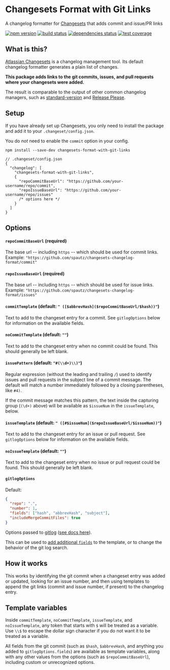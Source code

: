 # Changesets Format with Git Links

A changelog formatter for [Changesets](https://github.com/changesets/changesets) that adds commit and issue/PR links

[![npm version](https://img.shields.io/npm/v/changesets-format-with-git-links.svg)](https://www.npmjs.com/package/changesets-format-with-git-links)
[![build status](https://github.com/spautz/changesets-changelog-format/workflows/CI/badge.svg)](https://github.com/spautz/changesets-changelog-format/actions)
[![dependencies status](https://img.shields.io/librariesio/release/npm/changesets-format-with-git-links.svg)](https://libraries.io/github/spautz/changesets-format-with-git-links)
[![test coverage](https://img.shields.io/coveralls/github/spautz/changesets-changelog-format/main.svg)](https://coveralls.io/github/spautz/changesets-changelog-format?branch=main)

## What is this?

[Atlassian Changesets](https://github.com/changesets/changesets) is a changelog management tool. Its default changelog formatter
generates a plain list of changes.

**This package adds links to the git commits, issues, and pull requests where your changesets were added.**

The result is comparable to the output of other common changelog managers, such as [standard-version](https://github.com/conventional-changelog/standard-version/blob/master/CHANGELOG.md)
and [Release Please](https://github.com/googleapis/release-please/blob/main/CHANGELOG.md).

## Setup

If you have already set up Changesets, you only need to install the package and add it to your `.changeset/config.json`.

You do _not_ need to enable the `commit` option in your config.

```shell
npm install --save-dev changesets-format-with-git-links
```

```
// .changeset/config.json
{
  "changelog": [
    "changesets-format-with-git-links",
    {
      "repoCommitBaseUrl": "https://github.com/your-username/repo/commit",
      "repoIssueBaseUrl": "https://github.com/your-username/repo/issues"
      /* options here */
    }
  ]
}
```

## Options

#### `repoCommitBaseUrl` (required)

The base url -- including `https` -- which should be used for commit links. Example: `"https://github.com/spautz/changesets-changelog-format/commit"`

#### `repoIssueBaseUrl` (required)

The base url -- including `https` -- which should be used for issue links. Example: `"https://github.com/spautz/changesets-changelog-format/issues"`

#### `commitTemplate` (default: `" ([$abbrevHash]($repoCommitBaseUrl/$hash))"`)

Text to add to the changeset entry for a commit. See `gitlogOptions` below for information on the available fields.

#### `noCommitTemplate` (default: `""`)

Text to add to the changeset entry when no commit could be found. This should generally be left blank.

#### `issuePattern` (default: `"#(\\d+)\\)"`)

Regular expression (without the leading and trailing `/`) used to identify issues and pull requests in the subject line of a commit message.
The default will match a number immediately followed by a closing parentheses, like `#4)`.

If the commit message matches this pattern, the text inside the capturing group (`(\d+)` above) will be available as `$issueNum` in the `issueTemplate`, below.

#### `issueTemplate` (default: `" ([#$issueNum]($repoIssueBaseUrl/$issueNum))"`)

Text to add to the changeset entry for an issue or pull request. See `gitlogOptions` below for information on the available fields.

#### `noIssueTemplate` (default: `""`)

Text to add to the changeset entry when no issue or pull request could be found. This should generally be left blank.

#### `gitlogOptions`

Default:

```json
{
  "repo": ".",
  "number": 1,
  "fields": ["hash", "abbrevHash", "subject"],
  "includeMergeCommitFiles": true
}
```

Options passed to [gitlog](https://github.com/domharrington/node-gitlog) ([see docs here](https://github.com/domharrington/node-gitlog#options)).

This can be used to [add additional `fields`](https://github.com/domharrington/node-gitlog#user-content-optional-fields) to the template, or to change the
behavior of the git log search.

## How it works

This works by identifying the git commit when a changeset entry was added or updated, looking for an issue number,
and then using templates to append the git links (commit and issue number, if present) to the changelog entry.

## Template variables

Inside `commitTemplate`, `noCommitTemplate`, `issueTemplate`, and `noIssueTemplate`, any token that starts with `$` will be treated
as a variable. Use `\\$` to escape the dollar sign character if you do not want it to be treated as a variable.

All fields from the git commit (such as `$hash`, `$abbrevHash`, and anything you added to `gitlogOptions.fields`) are available
as template variables, along with any other values from the options (such as `$repoCommitBaseUrl`), including custom or unrecognized options.

